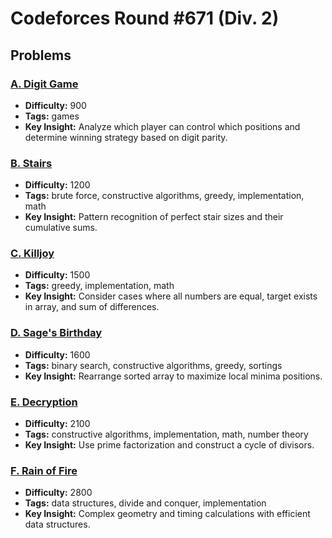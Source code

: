 # Codeforces Round #671 (Div. 2)

## Problems

### [A. Digit Game](https://codeforces.com/contest/1419/problem/A)
- **Difficulty:** 900
- **Tags:** games
- **Key Insight:** Analyze which player can control which positions and determine winning strategy based on digit parity.

### [B. Stairs](https://codeforces.com/contest/1419/problem/B)
- **Difficulty:** 1200
- **Tags:** brute force, constructive algorithms, greedy, implementation, math
- **Key Insight:** Pattern recognition of perfect stair sizes and their cumulative sums.

### [C. Killjoy](https://codeforces.com/contest/1419/problem/C)
- **Difficulty:** 1500
- **Tags:** greedy, implementation, math
- **Key Insight:** Consider cases where all numbers are equal, target exists in array, and sum of differences.

### [D. Sage's Birthday](https://codeforces.com/contest/1419/problem/D)
- **Difficulty:** 1600
- **Tags:** binary search, constructive algorithms, greedy, sortings
- **Key Insight:** Rearrange sorted array to maximize local minima positions.

### [E. Decryption](https://codeforces.com/contest/1419/problem/E)
- **Difficulty:** 2100
- **Tags:** constructive algorithms, implementation, math, number theory
- **Key Insight:** Use prime factorization and construct a cycle of divisors.

### [F. Rain of Fire](https://codeforces.com/contest/1419/problem/F)
- **Difficulty:** 2800
- **Tags:** data structures, divide and conquer, implementation
- **Key Insight:** Complex geometry and timing calculations with efficient data structures.
